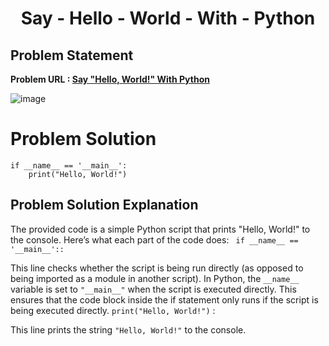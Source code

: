 <h1 align='center'>Say - Hello - World - With - Python</h1> 

## Problem Statement
**Problem URL : [Say "Hello, World!" With Python](https://www.hackerrank.com/challenges/py-hello-world/problem?isFullScreen=true)**

![image](https://github.com/JawadSher/Python_Problems-HackerRank/assets/158135119/dbd2826c-d37e-44dd-945f-e941be23cbdd)


# Problem Solution 
```
if __name__ == '__main__':
    print("Hello, World!")

```

## Problem Solution Explanation
The provided code is a simple Python script that prints "Hello, World!" to the console. Here’s what each part of the code does:
``` if __name__ == '__main__'::```

This line checks whether the script is being run directly (as opposed to being imported as a module in another script).
In Python, the ```__name__``` variable is set to ```"__main__"``` when the script is executed directly.
This ensures that the code block inside the if statement only runs if the script is being executed directly.
```print("Hello, World!")``` :

This line prints the string ```"Hello, World!"``` to the console.

